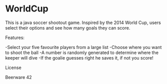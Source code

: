 # WorldCup

This is a java soccer shootout game.  Inspired by the 2014 World Cup, users select their options and see how many goals they can score.

Features:

-Select your five favourite players from a large list
-Choose where you want to shoot the ball
-A number is randomly generated to determine where the keeper will dive
-If the goalie guesses right he saves it, if not you score!

 License
 
 Beerware 42
 
